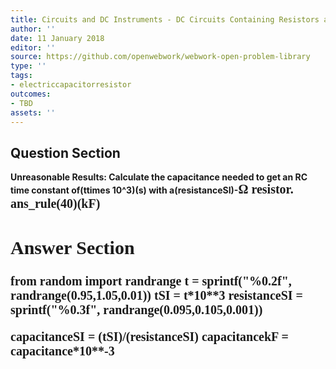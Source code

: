 ```yaml
---
title: Circuits and DC Instruments - DC Circuits Containing Resistors and Capacitors
author: ''
date: 11 January 2018
editor: ''
source: https://github.com/openwebwork/webwork-open-problem-library
type: ''
tags:
- electriccapacitorresistor
outcomes:
- TBD
assets: ''
---
```


## Question Section 

<b>
<b>Unreasonable Results:<b> Calculate the capacitance needed to get an RC time constant of(ttimes 10^3)(s) with a(resistanceSI)-<span style="font-family: 'Times'; font-size: 20px";>&Omega;<span> resistor.
ans_rule(40)(kF)



## Answer Section

from random import randrange
t = sprintf("%0.2f", randrange(0.95,1.05,0.01))
tSI = t*10**3
resistanceSI = sprintf("%0.3f", randrange(0.095,0.105,0.001))

capacitanceSI = (tSI)/(resistanceSI)
capacitancekF = capacitance*10**-3
